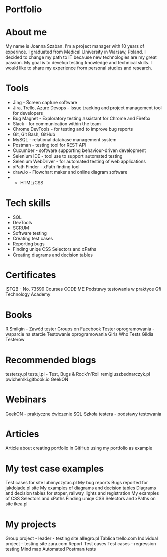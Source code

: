 # Portfolio
# About me
My name is Joanna Szaban. I'm a project manager with 10 years of experince. I graduated from Medical University in Warsaw, Poland. I decided to change my path to IT because new technologies are my great passion. My goal is to develop testing knowledge and technical skills. I would like to share my experience from personal studies and research.

# Tools
* Jing - Screen capture software
* Jira, Trello, Azure Devops - Issue tracking and project management tool for developers
* Bug Magnet - Exploratory testing assistant for Chrome and Firefox
* Slack - for communication within the team
* Chrome DevTools - for testing and to improve bug reports
* Git, Git Bash, GitHub
* MySQL - relational database management system
* Postman - testing tool for REST API
* Cucumber - software supporting behaviour-driven development
* Selenium IDE - tool use to support automated testing
* Selenium WebDriver - for automated testing of web applications
* xPath Finder - xPath finding tool
* draw.io - Flowchart maker and online diagram software
* * HTML/CSS

  
# Tech skills
* SQL
* DevTools
* SCRUM
* Software testing
* Creating test cases
* Reporting bugs
* Finding uniqe CSS Selectors and xPaths
* Creating diagrams and decision tables

# Certificates
ISTQB - No. 73599
Courses
CODE:ME Podstawy testowania w praktyce
Gfi Technology Academy

# Books
R.Smilgin - Zawód tester
Groups on Facebook
Tester oprogramowania - wsparcie na starcie
Testowanie oprogramowania
Girls Who Tests
Gildia Testerów

# Recommended blogs
testerzy.pl
testuj.pl - Test, Bugs & Rock'n'Roll
remigiuszbednarczyk.pl
pwicherski.gitbook.io
GeekON

# Webinars
GeekON - praktyczne ćwiczenie SQL
Szkoła testera - podstawy testowania

# Articles
Article about creating portfolio in GitHub using my portfolio as example

# My test case examples
Test cases for site lubimyczytac.pl
My bug reports
Bugs reported for jakdojade.pl site
My examples of diagrams and decision tables
Diagrams and decision tables for stoper, railway lights and registration
My examples of CSS Selectors and xPaths
Finding uniqe CSS Selectors and xPaths on site ikea.pl

# My projects
Group project - leader - testing site allegro.pl
Tablica trello.com
Individual project - testing site zara.com
Report
Test cases
Test cases - regression testing
Mind map
Automated Postman tests
